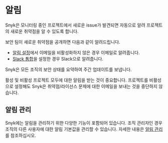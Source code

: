 # 알림

Snyk은 모니터링 중인 프로젝트에서 새로운 issue가 발견되면 자동으로 알려 프로젝트의 새로운 취약점을 알 수 있도록 합니다.

보안 팀이 새로운 취약점을 공개하면 다음과 같이 알려드립니다.

* [알림 설정](https://app.snyk.io/account/notifications)에서 이메일을 비활성화하지 않은 경우 이메일로 알려줍니다.
* [Slack 통합](https://docs.snyk.io/integrations/untitled-3/slack-integration)을 설정한 경우 Slack으로 알려줍니다.

Snyk은 모든 조직의 보안 상태를 요약하여 주간 업데이트를 보냅니다.

활성 및 비활성 프로젝트 모두에 대한 알림을 받는 것이 중요합니다. 프로젝트를 비활성으로 설정해도 Snyk은 취약점/라이선스 문제에 대한 이메일을 보내는 것을 중단하지 않습니다.

## **알림 관리**

Snyk에는 알림을 관리하기 위한 다양한 기능이 포함되어 있습니다. 조직 관리자인 경우 조직의 다른 사용자에 대한 알림 기본값을 관리할 수 있습니다. 자세한 내용은 [알림 관리](../../features/user-and-group-management/notifications/notification-management.md)를 참조하십시오.
